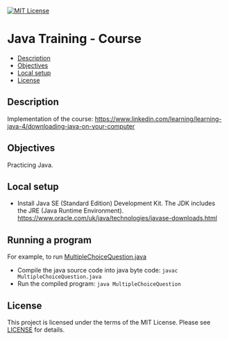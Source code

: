 [![MIT License](https://img.shields.io/badge/License-MIT-green.svg)](LICENSE.md)

# Java Training - Course

* [Description](#description)
* [Objectives](#objectives)
* [Local setup](#local-setup)
* [License](#license)

## Description
Implementation of the course: https://www.linkedin.com/learning/learning-java-4/downloading-java-on-your-computer

## Objectives
Practicing Java.

## Local setup
- Install Java SE (Standard Edition) Development Kit. The JDK includes the JRE (Java Runtime Environment). 
 https://www.oracle.com/uk/java/technologies/javase-downloads.html
 
## Running a program
For example, to run [MultipleChoiceQuestion.java](src/MultipleChoiceQuestion.java)
- Compile the java source code into java byte code: `javac MultipleChoiceQuestion.java`
- Run the compiled program: `java MultipleChoiceQuestion`
  
## License
This project is licensed under the terms of the MIT License.
Please see [LICENSE](LICENSE.md) for details.
